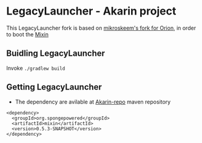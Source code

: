 # LegacyLauncher - Akarin project

This LegacyLauncher fork is based on [mikroskeem's fork for Orion](https://github.com/Akarin-project/LegacyLauncher), in order to boot the [Mixin](https://github.com/SpongePowered/Mixin)

## Buidling LegacyLauncher
Invoke `./gradlew build`

## Getting LegacyLauncher
* The dependency are avilable at [Akarin-repo](https://github.com/Akarin-project/Akarin-repo) maven repository
```
<dependency>
  <groupId>org.spongepowered</groupId>
  <artifactId>mixin</artifactId>
  <version>0.5.3-SNAPSHOT</version>
</dependency>
```